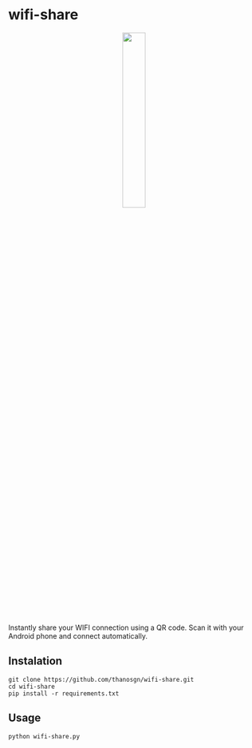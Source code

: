 # wifi-share

<p align="center">
  <img src="https://thanosgn.github.io/assets/qr-wifi.svg" height="30%" width="30%">
</p>

Instantly share your WIFI connection using a QR code.
Scan it with your Android phone and connect automatically.

## Instalation
```
git clone https://github.com/thanosgn/wifi-share.git
cd wifi-share
pip install -r requirements.txt
```

## Usage
```
python wifi-share.py
```